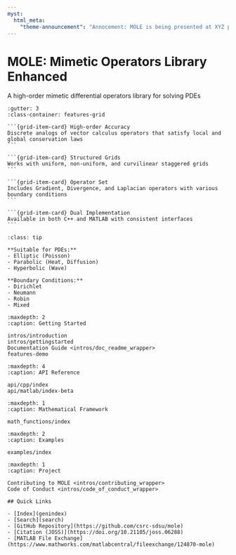 ```yaml
---
myst:
  html_meta:
    "theme-announcement": "Annocement: MOLE is being presented at XYZ place on XYZ time "
---
```


# MOLE: Mimetic Operators Library Enhanced

<p class="lead text-center my-4">
A high-order mimetic differential operators library for solving PDEs
</p>

````{grid} 2
:gutter: 3
:class-container: features-grid

```{grid-item-card} High-order Accuracy
Discrete analogs of vector calculus operators that satisfy local and global conservation laws
```

```{grid-item-card} Structured Grids
Works with uniform, non-uniform, and curvilinear staggered grids
```

```{grid-item-card} Operator Set
Includes Gradient, Divergence, and Laplacian operators with various boundary conditions
```

```{grid-item-card} Dual Implementation
Available in both C++ and MATLAB with consistent interfaces
```
````

```{admonition} Key Capabilities
:class: tip

**Suitable for PDEs:**
- Elliptic (Poisson)
- Parabolic (Heat, Diffusion)
- Hyperbolic (Wave)

**Boundary Conditions:**
- Dirichlet
- Neumann
- Robin
- Mixed
```

```{toctree}
:maxdepth: 2
:caption: Getting Started

intros/introduction
intros/gettingstarted
Documentation Guide <intros/doc_readme_wrapper>
features-demo
```

```{toctree}
:maxdepth: 4
:caption: API Reference

api/cpp/index
api/matlab/index-beta
```

```{toctree}
:maxdepth: 1
:caption: Mathematical Framework

math_functions/index
```

```{toctree}
:maxdepth: 2
:caption: Examples

examples/index
```

```{toctree}
:maxdepth: 1
:caption: Project

Contributing to MOLE <intros/contributing_wrapper>
Code of Conduct <intros/code_of_conduct_wrapper>
```

```{div} quick-links
## Quick Links

- [Index](genindex)
- [Search](search)
- [GitHub Repository](https://github.com/csrc-sdsu/mole)
- [Citation (JOSS)](https://doi.org/10.21105/joss.06288)
- [MATLAB File Exchange](https://www.mathworks.com/matlabcentral/fileexchange/124870-mole)
```